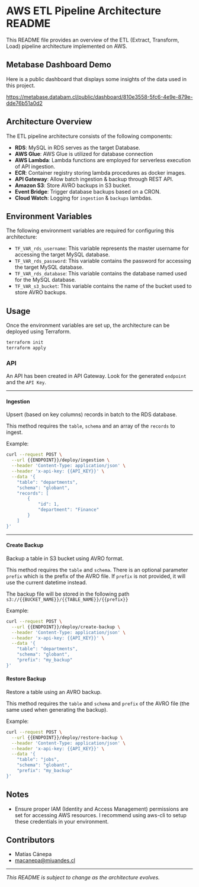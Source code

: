 # AWS ETL Pipeline Architecture README

This README file provides an overview of the ETL (Extract, Transform, Load) pipeline architecture implemented on AWS.

## Metabase Dashboard Demo
Here is a public dashboard that displays some insights of the data used in this project.

https://metabase.databam.cl/public/dashboard/810e3558-5fc6-4e9e-879e-dde76b51a0d2


## Architecture Overview

The ETL pipeline architecture consists of the following components:

+ **RDS**: MySQL in RDS serves as the target Database.
+ **AWS Glue**: AWS Glue is utilized for database connection
+ **AWS Lambda**: Lambda functions are employed for serverless execution of API ingestion.
+ **ECR**: Container registry storing lambda procedures as docker images.
+ **API Gateway**: Allow batch ingestion & backup through REST API.
+ **Amazon S3**: Store AVRO backups in S3 bucket.
+ **Event Bridge**: Trigger database backups based on a CRON.
+ **Cloud Watch**: Logging for `ingestion` & `backups` lambdas.

## Environment Variables

The following environment variables are required for configuring this architecture:

- `TF_VAR_rds_username`: This variable represents the master username for accessing the target MySQL database.
- `TF_VAR_rds_password`: This variable contains the password for accessing the target MySQL database.
- `TF_VAR_rds_database`: This variable contains the database named used for the MySQL database.
- `TF_VAR_s3_bucket`: This variable contains the name of the bucket used to store AVRO backups.

## Usage

Once the environment variables are set up, the architecture can be deployed using Terraform.

```bash
terraform init
terraform apply
```

### API
An API has been created in API Gateway. Look for the generated `endpoint` and the `API Key`.

<hr>

#### Ingestion
Upsert (based on key columns) records in batch to the RDS database.

This method requires the `table`, `schema` and an array of the `records` to ingest.

Example:
``` bash
curl --request POST \
  --url {{ENDPOINT}}/deploy/ingestion \
  --header 'Content-Type: application/json' \
  --header 'x-api-key: {{API_KEY}}' \
  --data '{
	"table": "departments",
	"schema": "globant",
	"records": [
		{
			"id": 1,
			"department": "Finance"
		}
	]
}'
```

<hr>

#### Create Backup
Backup a table in S3 bucket using AVRO format.

This method requires the `table` and `schema`.
There is an optional parameter `prefix` which is the prefix of the AVRO file. If `prefix` is not provided, it will use the current datetime instead.

The backup file will be stored in the following path
`s3://{{BUCKET_NAME}}/{{TABLE_NAME}}/{{prefix}}`

Example:
``` bash
curl --request POST \
  --url {{ENDPOINT}}/deploy/create-backup \
  --header 'Content-Type: application/json' \
  --header 'x-api-key: {{API_KEY}}' \
  --data '{
	"table": "departments",
	"schema": "globant",
	"prefix": "my_backup"
}'
```

#### Restore Backup
Restore a table using an AVRO backup.

This method requires the `table` and `schema` and `prefix` of the AVRO file (the same used when generating the backup).

Example:
``` bash
curl --request POST \
  --url {{ENDPOINT}}/deploy/restore-backup \
  --header 'Content-Type: application/json' \
  --header 'x-api-key: {{API_KEY}}' \
  --data '{
	"table": "jobs",
	"schema": "globant",
	"prefix": "my_backup"
}'
```

## Notes

- Ensure proper IAM (Identity and Access Management) permissions are set for accessing AWS resources. I recommend using aws-cli to setup these credentials in your environment.

## Contributors

- Matías Cánepa
- macanepa@miuandes.cl


---
*This README is subject to change as the architecture evolves.*